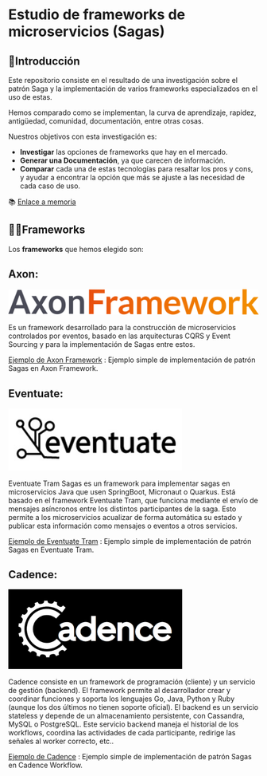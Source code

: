 # Estudio de frameworks de microservicios (Sagas)

## 👋Introducción

Este repositorio consiste en el resultado de una investigación sobre el patrón Saga y la implementación de varios frameworks especializados en el uso de estas.

Hemos comparado como se implementan, la curva de aprendizaje, rapidez, antigüedad, comunidad, documentación, entre otras cosas.

Nuestros objetivos con esta investigación es: 
- **Investigar** las opciones de frameworks que hay en el mercado.
- **Generar una Documentación**, ya que carecen de información.
- **Comparar** cada una de estas tecnologías para resaltar los pros y cons, y ayudar a encontrar la opción que más se ajuste a las necesidad de cada caso de uso.

 📚 [Enlace a memoria](https://github.com/MasterCloudApps-Projects/microservices-frameworks/blob/main/docs/memoria.pdf)

## 👨‍💻Frameworks

Los **frameworks** que hemos elegido son: 

## Axon:
<img src="./assets/img/axon.png" width="600"/>

<br/>

Es un framework desarrollado para la construcción de microservicios controlados por eventos, basado en las arquitecturas CQRS y Event Sourcing y para la implementación de Sagas entre estos.

 [Ejemplo de Axon Framework](https://github.com/MasterCloudApps-Projects/microservices-frameworks/tree/main/Axon%20Framework) : Ejemplo simple de implementación de patrón Sagas en Axon Framework.

 ## Eventuate:
<img src="./assets/img/eventuate.jpg" width="350"/>

<br/>

Eventuate Tram Sagas es un framework para implementar sagas en microservicios Java que usen SpringBoot, Micronaut o Quarkus. Está basado en el framework Eventuate Tram, que funciona mediante el envío de mensajes asíncronos entre los distintos participantes de la saga. Esto permite a los microservicios acualizar de forma automática su estado y publicar esta información como mensajes o eventos a otros servicios.

 [Ejemplo de Eventuate Tram](https://github.com/MasterCloudApps-Projects/microservices-frameworks/tree/main/Eventuate) : Ejemplo simple de implementación de patrón Sagas en Eventuate Tram.

 ## Cadence:
<img src="./assets/img/cadence.png" width="350"/>

<br/>

Cadence consiste en un framework de programación (cliente) y un servicio de gestión (backend). El framework permite al desarrollador crear y coordinar funciones y soporta los lenguajes Go, Java, Python y Ruby (aunque los dos últimos no tienen soporte oficial). El backend es un servicio stateless y depende de un almacenamiento persistente, con Cassandra, MySQL o PostgreSQL. Este servicio backend maneja el historial de los workflows, coordina las actividades de cada participante, redirige las señales al worker correcto, etc..

 [Ejemplo de Cadence](https://github.com/MasterCloudApps-Projects/microservices-frameworks/tree/main/Cadence) : Ejemplo simple de implementación de patrón Sagas en Cadence Workflow.



